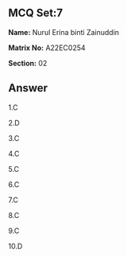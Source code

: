 ## MCQ Set:7

**Name:** Nurul Erina binti Zainuddin

**Matrix No:** A22EC0254

**Section:** 02

## Answer
1.C

2.D

3.C

4.C

5.C

6.C

7.C

8.C

9.C

10.D
